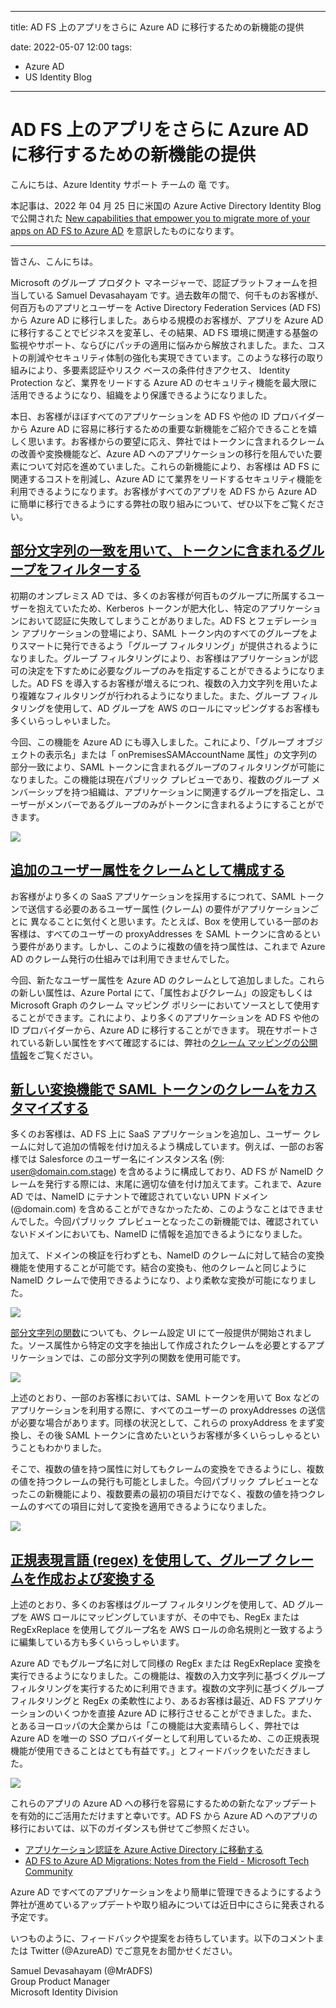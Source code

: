 
---
title:  AD FS 上のアプリをさらに Azure AD に移行するための新機能の提供

date: 2022-05-07 12:00
tags:
  - Azure AD
  - US Identity Blog
---

#  AD FS 上のアプリをさらに Azure AD に移行するための新機能の提供

こんにちは、Azure Identity サポート チームの 竜 です。

本記事は、2022 年 04 月 25 日に米国の Azure Active Directory Identity Blog で公開された [New capabilities that empower you to migrate more of your apps on AD FS to Azure AD](https://techcommunity.microsoft.com/t5/azure-active-directory-identity/new-capabilities-that-empower-you-to-migrate-more-of-your-apps/ba-p/3282145) を意訳したものになります。

----

皆さん、こんにちは。

Microsoft のグループ プロダクト マネージャーで、認証プラットフォームを担当している Samuel Devasahayam です。過去数年の間で、何千ものお客様が、何百万ものアプリとユーザーを Active Directory Federation Services (AD FS) から Azure AD に移行しました。あらゆる規模のお客様が、アプリを Azure AD に移行することでビジネスを変革し、その結果、AD FS 環境に関連する基盤の監視やサポート、ならびにパッチの適用に悩みから解放されました。また、コストの削減やセキュリティ体制の強化も実現できています。このような移行の取り組みにより、多要素認証やリスク ベースの条件付きアクセス、 Identity Protection など、業界をリードする Azure AD のセキュリティ機能を最大限に活用できるようになり、組織をより保護できるようになりました。  


本日、お客様がほぼすべてのアプリケーションを AD FS や他の ID プロバイダーから Azure AD に容易に移行するための重要な新機能をご紹介できることを嬉しく思います。お客様からの要望に応え、弊社ではトークンに含まれるクレームの改善や変換機能など、Azure AD へのアプリケーションの移行を阻んでいた要素について対応を進めていました。これらの新機能により、お客様は AD FS に関連するコストを削減し、Azure AD にて業界をリードするセキュリティ機能を利用できるようになります。お客様がすべてのアプリを AD FS から Azure AD に簡単に移行できるようにする弊社の取り組みについて、ぜひ以下をご覧ください。  



## [部分文字列の一致を用いて、トークンに含まれるグループをフィルターする](https://docs.microsoft.com/ja-jp/azure/active-directory/develop/reference-claims-mapping-policy-type#group-filter-preview)

初期のオンプレミス AD では、多くのお客様が何百ものグループに所属するユーザーを抱えていたため、Kerberos トークンが肥大化し、特定のアプリケーションにおいて認証に失敗してしまうことがありました。AD FS とフェデレーション アプリケーションの登場により、SAML トークン内のすべてのグループをよりスマートに発行できるよう「グループ フィルタリング」が提供されるようになりました。グループ フィルタリングにより、お客様はアプリケーションが認可の決定を下すために必要なグループのみを指定することができるようになりました。AD FS を導入するお客様が増えるにつれ、複数の入力文字列を用いたより複雑なフィルタリングが行われるようになりました。また、グループ フィルタリングを使用して、AD グループを AWS のロールにマッピングするお客様も多くいらっしゃいました。 

 
今回、この機能を Azure AD にも導入しました。これにより、「グループ オブジェクトの表示名」または「 onPremisesSAMAccountName 属性」の文字列の部分一致により、SAML トークンに含まれるグループのフィルタリングが可能になりました。この機能は現在パブリック プレビューであり、複数のグループ メンバーシップを持つ組織は、アプリケーションに関連するグループを指定し、ユーザーがメンバーであるグループのみがトークンに含まれるようにすることができます。  

![](./new-capabilities-that-empower-you-to-migrate-more-of-your-apps/pic01.png)  


## [追加のユーザー属性をクレームとして構成する](https://docs.microsoft.com/ja-jp/azure/active-directory/develop/reference-claims-mapping-policy-type)

お客様がより多くの SaaS アプリケーションを採用するにつれて、SAML トークンで送信する必要のあるユーザー属性 (クレーム) の要件がアプリケーションごとに 異なることに気付くと思います。たとえば、Box を使用している一部のお客様は、すべてのユーザーの proxyAddresses を SAML トークンに含めるという要件があります。しかし、このように複数の値を持つ属性は、これまで Azure AD のクレーム発行の仕組みでは利用できませんでした。  

今回、新たなユーザー属性を Azure AD のクレームとして追加しました。これらの新しい属性は、Azure Portal にて、「属性およびクレーム」の設定もしくは Microsoft Graph のクレーム マッピング ポリシーにおいてソースとして使用することができます。これにより、より多くのアプリケーションを AD FS や他の ID プロバイダーから、Azure AD に移行することができます。 現在サポートされている新しい属性をすべて確認するには、弊社の[クレーム マッピングの公開情報](https://docs.microsoft.com/ja-jp/azure/active-directory/develop/reference-claims-mapping-policy-type)をご覧ください。  

## [新しい変換機能で SAML トークンのクレームをカスタマイズする](https://docs.microsoft.com/ja-jp/azure/active-directory/develop/reference-claims-mapping-policy-type#claims-transformation) 

多くのお客様は、AD FS 上に SaaS アプリケーションを追加し、ユーザー クレームに対して追加の情報を付け加えるよう構成しています。例えば、一部のお客様では Salesforce のユーザー名にインスタンス名 (例: user@domain.com.stage) を含めるように構成しており、AD FS が NameID クレームを発行する際には、末尾に適切な値を付け加えてます。これまで、Azure AD では、NameID にテナントで確認されていない UPN ドメイン (@domain.com) を含めることができなかったため、このようなことはできませんでした。今回パブリック プレビューとなったこの新機能では、確認されていないドメインにおいても、NameID に情報を追加できるようになりました。


加えて、ドメインの検証を行わずとも、NameID のクレームに対して結合の変換機能を使用することが可能です。結合の変換も、他のクレームと同じように NameID クレームで使用できるようになり、より柔軟な変換が可能になりました。

![](./new-capabilities-that-empower-you-to-migrate-more-of-your-apps/pic02.png)

[部分文字列の関数](https://docs.microsoft.com/ja-jp/azure/active-directory/develop/active-directory-saml-claims-customization)についても、クレーム設定 UI にて一般提供が開始されました。ソース属性から特定の文字を抽出して作成されたクレームを必要とするアプリケーションでは、この部分文字列の関数を使用可能です。  

![](./new-capabilities-that-empower-you-to-migrate-more-of-your-apps/pic03.png)

上述のとおり、一部のお客様においては、SAML トークンを用いて Box などのアプリケーションを利用する際に、すべてのユーザーの proxyAddresses の送信が必要な場合があります。同様の状況として、これらの proxyAddress をまず変換し、その後 SAML トークンに含めたいというお客様が多くいらっしゃるということもわかりました。

そこで、複数の値を持つ属性に対してもクレームの変換をできるようにし、複数の値を持つクレームの発行も可能としました。今回パブリック プレビューとなったこの新機能により、複数要素の最初の項目だけでなく、複数の値を持つクレームのすべての項目に対して変換を適用できるようになりました。

![](./new-capabilities-that-empower-you-to-migrate-more-of-your-apps/pic04.png)

## [正規表現言語 (regex) を使用して、グループ クレームを作成および変換する](https://docs.microsoft.com/ja-jp/azure/active-directory/hybrid/how-to-connect-fed-group-claims)

上述のとおり、多くのお客様はグループ フィルタリングを使用して、AD グループを AWS ロールにマッピングしていますが、その中でも、RegEx または RegExReplace を使用してグループ名を AWS ロールの命名規則と一致するように編集している方も多くいらっしゃいます。 

Azure AD でもグループ名に対して同様の RegEx または RegExReplace 変換を実行できるようになりました。この機能は、複数の入力文字列に基づくグループ フィルタリングを実行するために利用できます。複数の文字列に基づくグループ フィルタリングと RegEx の柔軟性により、あるお客様は最近、AD FS アプリケーションのいくつかを直接 Azure AD に移行させることができました。また、とあるヨーロッパの大企業からは「この機能は大変素晴らしく、弊社では Azure AD を唯一の SSO プロバイダーとして利用しているため、この正規表現機能が使用できることはとても有益です。」とフィードバックをいただきました。 

![](./new-capabilities-that-empower-you-to-migrate-more-of-your-apps/pic05.png)

これらのアプリの Azure AD への移行を容易にするための新たなアップデートを有効的にご活用ただけますと幸いです。AD FS から Azure AD へのアプリの移行においては、以下のガイダンスも併せてご参照ください。

- [アプリケーション認証を Azure Active Directory に移動する](https://docs.microsoft.com/ja-jp/azure/active-directory/manage-apps/migrate-adfs-apps-to-azure)
- [AD FS to Azure AD Migrations: Notes from the Field - Microsoft Tech Community](https://techcommunity.microsoft.com/t5/core-infrastructure-and-security/ad-fs-to-azure-ad-migrations-notes-from-the-field/ba-p/2635847)


Azure AD ですべてのアプリケーションをより簡単に管理できるようにするよう弊社が進めているアップデートや取り組みについては近日中にさらに発表される予定です。 

いつものように、フィードバックや提案をお待ちしています。以下のコメントまたは Twitter (@AzureAD) でご意見をお聞かせください。

Samuel Devasahayam (@MrADFS)  
Group Product Manager  
Microsoft Identity Division 